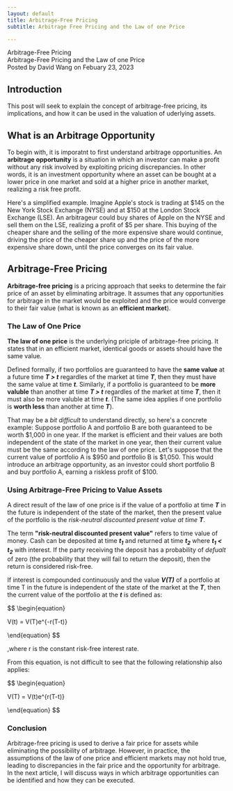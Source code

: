 ```yaml
---
layout: default
title: Arbitrage-Free Pricing
subtitle: Arbitrage Free Pricing and the Law of one Price

---
```


<script type="text/javascript" async src='https://cdnjs.cloudflare.com/ajax/libs/mathjax/2.7.2/MathJax.js?config=TeX-MML-AM_CHTML'></script>

<script type="text/x-mathjax-config">
  MathJax.Hub.Config({ TeX: { extensions: ["color.js"] }});
</script>

<div markdown="1" class="container">

<div class="postTitle"> Arbitrage-Free Pricing </div>
<div class="desc">Arbitrage-Free Pricing and the Law of one Price</div>
<div class="postDate"> Posted by David Wang on Febuary 23, 2023 </div>

## Introduction

This post will seek to explain the concept of arbitrage-free pricing, its implications, and how it can be used in the valuation of uderlying assets. 

## What is an Arbitrage Opportunity

To begin with, it is imporatnt to first understand arbitrage opportunities. An **arbitrage opportunity** is a situation in which an investor can make a profit without any risk involved by exploiting pricing discrepancies. In other words, it is an investment opportunity where an asset can be bought at a lower price in one market and sold at a higher price in another market, realizing a risk free profit. 

Here's a simplified example. Imagine Apple's stock is trading at $145 on the New York Stock Exchange (NYSE) and at $150 at the London Stock Exchange (LSE). An arbitrageur could buy shares of Apple on the NYSE and sell them on the LSE, realizing a profit of $5 per share. This buying of the cheaper share and the selling of the more expensive share would continue, driving the price of the cheaper share up and the price of the more expensive share down, until the price converges on its fair value.

## Arbitrage-Free Pricing

**Arbitrage-free pricing** is a pricing approach that seeks to determine the fair price of an asset by eliminating arbitrage. It assumes that any opportunities for arbitrage in the market would be exploited and the price would converge to their fair value (what is known as an **efficient market**).

### The Law of One Price

**The law of one price** is the underlying priciple of arbitrage-free pricing. It states that in an efficient market, identical goods or assets should have the same value. 

Defined formally, if two portfolios are guaranteed to have the **same value** at a future time **_T > t_** regardles of the market at time **_T_**, then they must have the same value at time **_t_**. Similarly, if a portfolio is guaranteed to be **more valuble** than another at time **_T > t_** regardles of the market at time **_T_**, then it must also be more valuble at time **_t_**. (The same idea applies if one portfolio is **worth less** than another at time **_T_**). 

That may be a _bit difficult_ to understand directly, so here's a concrete example:
Suppose portfolio A and portfolio B are both guaranteed to be worth $1,000 in one year. If the market is efficient and their values are both independent of the state of the market in one year, then their current value must be the same according to the law of one price. Let's suppose that the current value of portfolio A is $950 and portfolio B is $1,050. This would introduce an arbitrage opportunity, as an investor could short portfolio B and buy portfolio A, earning a riskless profit of $100. 

### Using Arbitrage-Free Pricing to Value Assets

A direct result of the law of one price is if the value of a portfolio at time **_T_** in the future is independent of the state of the market, then the present value of the portfolio is the _risk-neutral discounted present value at time_ **_T_**. 

The term **"risk-neutral discounted present value"** refers to time value of money. Cash can be deposited at time **_t<sub>1</sub>_** and returned at time **_t<sub>2</sub>_** where **_t<sub>1</sub> < t<sub>2</sub>_** with interest. If the party receiving the deposit has a probability of _defualt_ of zero (the probability that they will fail to return the deposit), then the return is considered risk-free. 

If interest is compounded continuously and the value **_V(T)_** of a portfolio at time T in the future is independent of the state of the market at the **_T_**, then the current value of the portfolio at the **_t_** is defined as:

$$
\begin{equation}

V(t) = V(T)e^{-r(T-t)}

\end{equation}
$$

,where r is the constant risk-free interest rate.

From this equation, is not difficult to see that the following relationship also applies:

$$
\begin{equation}

V(T) = V(t)e^{r(T-t)}

\end{equation}
$$

### Conclusion

Arbitrage-free pricing is used to derive a fair price for assets while eliminating the possibility of arbitrage. However, in practice, the assumptions of the law of one price and efficient markets may not hold true, leading to discrepancies in the fair price and the opportunity for arbitrage. In the next article, I will discuss ways in which arbitrage opportunities can be identified and how they can be executed. 

</div>


